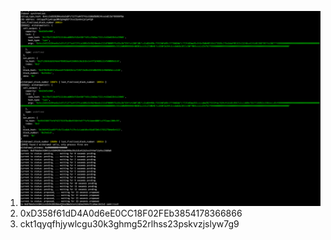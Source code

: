 1. ![](./confirm.png)
2. 0xD358f61dD4A0d6eE0CC18F02FEb3854178366866
3. ckt1qyqfhjywlcgu30k3ghmg52rlhss23pskvzjslyw7g9

